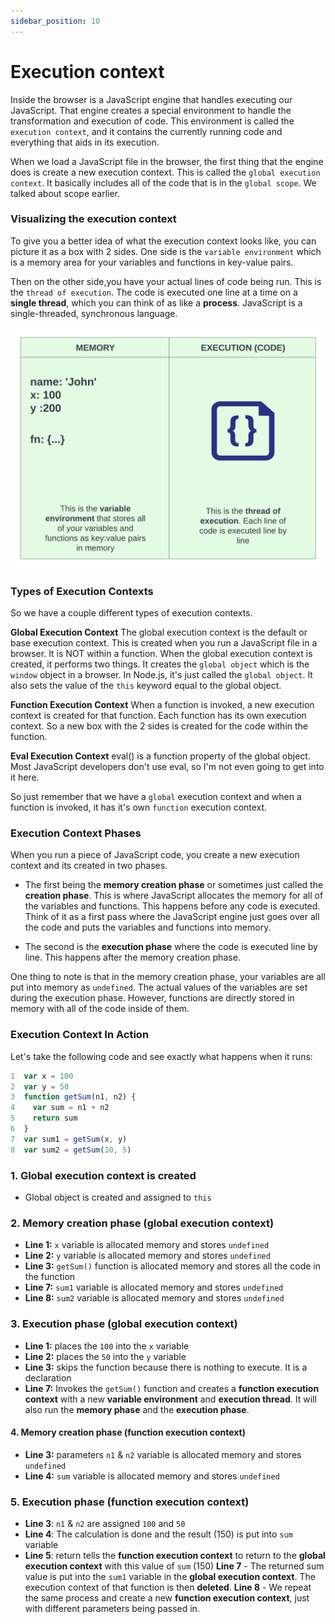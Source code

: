 ```yaml
---
sidebar_position: 10
---
```


# Execution context

Inside the browser is a JavaScript engine that handles executing our JavaScript. That engine creates a special environment to handle the transformation and execution of code. This environment is called the `execution context`, and it contains the currently running code and everything that aids in its execution.

When we load a JavaScript file in the browser, the first thing that the engine does is create a new execution context. This is called the `global execution context`. It basically includes all of the code that is in the `global scope`. We talked about scope earlier.

### Visualizing the execution context

To give you a better idea of what the execution context looks like, you can picture it as a box with 2 sides. One side is the `variable environment` which is a memory area for your variables and functions in key-value pairs.

Then on the other side,you have your actual lines of code being run. This is the `thread of execution`. The code is executed one line at a time on a **single thread**, which you can think of as like a **process**. JavaScript is a single-threaded, synchronous language.

<!-- <img src="images/execution-context.png" alt="" style="width:500px;"/> -->

![execution-context](images/execution-context.png)

### Types of Execution Contexts

So we have a couple different types of execution contexts.

**Global Execution Context**
The global execution context is the default or base execution context. This is created when you run a JavaScript file in a browser. It is NOT within a function. When the global execution context is created, it performs two things. It creates the `global object` which is the `window` object in a browser. In Node.js, it's just called the `global object`. It also sets the value of the `this` keyword equal to the global object.

**Function Execution Context**
When a function is invoked, a new execution context is created for that function. Each function has its own execution context. So a new box with the 2 sides is created for the code within the function.

**Eval Execution Context**
eval() is a function property of the global object. Most JavaScript developers don't use eval, so I'm not even going to get into it here.

So just remember that we have a `global` execution context and when a function is invoked, it has it's own `function` execution context.

### Execution Context Phases

When you run a piece of JavaScript code, you create a new execution context and its created in two phases.

- The first being the **memory creation phase** or sometimes just called the **creation phase**. This is where JavaScript allocates the memory for all of the variables and functions. This happens before any code is executed. Think of it as a first pass where the JavaScript engine just goes over all the code and puts the variables and functions into memory.

- The second is the **execution phase** where the code is executed line by line. This happens after the memory creation phase.

One thing to note is that in the memory creation phase, your variables are all put into memory as `undefined`. The actual values of the variables are set during the execution phase. However, functions are directly stored in memory with all of the code inside of them.

### Execution Context In Action

Let's take the following code and see exactly what happens when it runs:

```js
1  var x = 100
2  var y = 50
3  function getSum(n1, n2) {
4    var sum = n1 + n2
5    return sum
6  }
7  var sum1 = getSum(x, y)
8  var sum2 = getSum(10, 5)
```

### 1. Global execution context is created

- Global object is created and assigned to `this`

### 2. Memory creation phase (global execution context)

- **Line 1:** `x` variable is allocated memory and stores `undefined`
- **Line 2:** `y` variable is allocated memory and stores `undefined`
- **Line 3:** `getSum()` function is allocated memory and stores all the code in the function
- **Line 7:** `sum1` variable is allocated memory and stores `undefined`
- **Line 8:** `sum2` variable is allocated memory and stores `undefined`

### 3. Execution phase (global execution context)

- **Line 1:** places the `100` into the `x` variable
- **Line 2:** places the `50` into the `y` variable
- **Line 3:** skips the function because there is nothing to execute. It is a declaration
- **Line 7:** Invokes the `getSum()` function and creates a **function execution context** with a new **variable environment** and **execution thread**. It will also run the **memory phase** and the **execution phase**.

#### 4. Memory creation phase (function execution context)

- **Line 3:** parameters `n1` & `n2` variable is allocated memory and stores `undefined`
- **Line 4:** `sum` variable is allocated memory and stores `undefined`

### 5. Execution phase (function execution context)

- **Line 3**: `n1` & `n2` are assigned `100` and `50`
- **Line 4**: The calculation is done and the result (150) is put into `sum` variable
- **Line 5**: return tells the **function execution context** to return to the **global execution context** with this value of `sum` (150)
  **Line 7** - The returned sum value is put into the `sum1` variable in the **global execution context**. The execution context of that function is then **deleted**.
  **Line 8** - We repeat the same process and create a new **function execution context**, just with different parameters being passed in.
